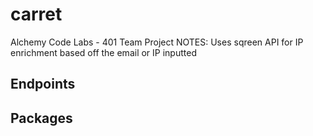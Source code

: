 # carret
Alchemy Code Labs - 401 Team Project
NOTES:
Uses sqreen API for IP enrichment based off the email or IP inputted

## Endpoints

## Packages